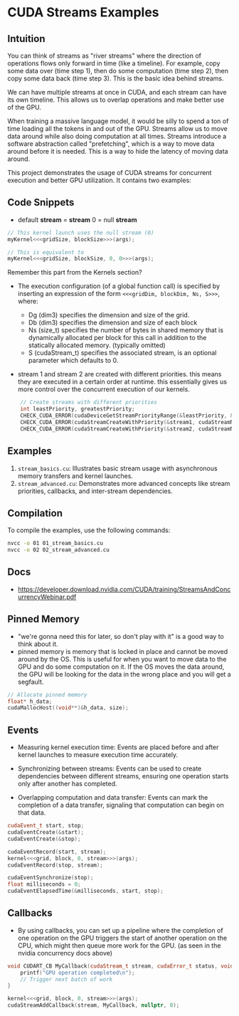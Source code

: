# CUDA Streams Examples

## Intuition
You can think of streams as "river streams" where the direction of operations flows only forward in time (like a timeline). For example, copy some data over (time step 1), then do some computation (time step 2), then copy some data back (time step 3). This is the basic idea behind streams.

We can have multiple streams at once in CUDA, and each stream can have its own timeline. This allows us to overlap operations and make better use of the GPU.

When training a massive language model, it would be silly to spend a ton of time loading all the tokens in and out of the GPU. Streams allow us to move data around while also doing computation at all times. Streams introduce a software abstraction called "prefetching", which is a way to move data around before it is needed. This is a way to hide the latency of moving data around.

This project demonstrates the usage of CUDA streams for concurrent execution and better GPU utilization. It contains two examples:


## Code Snippets
- default **stream** = **stream** 0 = null **stream**
```cpp
// This kernel launch uses the null stream (0)
myKernel<<<gridSize, blockSize>>>(args);

// This is equivalent to
myKernel<<<gridSize, blockSize, 0, 0>>>(args);
```

Remember this part from the Kernels section?
- The execution configuration (of a global function call) is specified by inserting an expression of the form `<<<gridDim, blockDim, Ns, S>>>`, where:

  - Dg (dim3) specifies the dimension and size of the grid.
  - Db (dim3) specifies the dimension and size of each block
  - Ns (size_t) specifies the number of bytes in shared memory that is dynamically allocated per block for this call in addition to the statically allocated memory. (typically omitted)
  - S (cudaStream_t) specifies the associated stream, is an optional parameter which defaults to 0.

- stream 1 and stream 2 are created with different priorities. this means they are executed in a certain order at runtime. this essentially gives us more control over the concurrent execution of our kernels.

```cpp
    // Create streams with different priorities
    int leastPriority, greatestPriority;
    CHECK_CUDA_ERROR(cudaDeviceGetStreamPriorityRange(&leastPriority, &greatestPriority));
    CHECK_CUDA_ERROR(cudaStreamCreateWithPriority(&stream1, cudaStreamNonBlocking, leastPriority));
    CHECK_CUDA_ERROR(cudaStreamCreateWithPriority(&stream2, cudaStreamNonBlocking, greatestPriority));
```

## Examples

1. `stream_basics.cu`: Illustrates basic stream usage with asynchronous memory transfers and kernel launches.
2. `stream_advanced.cu`: Demonstrates more advanced concepts like stream priorities, callbacks, and inter-stream dependencies.

## Compilation

To compile the examples, use the following commands:

```bash
nvcc -o 01 01_stream_basics.cu
nvcc -o 02 02_stream_advanced.cu
```

## Docs
- https://developer.download.nvidia.com/CUDA/training/StreamsAndConcurrencyWebinar.pdf

## Pinned Memory
- "we're gonna need this for later, so don't play with it" is a good way to think about it.
- pinned memory is memory that is locked in place and cannot be moved around by the OS. This is useful for when you want to move data to the GPU and do some computation on it. If the OS moves the data around, the GPU will be looking for the data in the wrong place and you will get a segfault.
```cpp
// Allocate pinned memory
float* h_data;
cudaMallocHost((void**)&h_data, size);
```

## Events
- Measuring kernel execution time: Events are placed before and after kernel launches to measure execution time accurately.

- Synchronizing between streams: Events can be used to create dependencies between different streams, ensuring one operation starts only after another has completed.

- Overlapping computation and data transfer: Events can mark the completion of a data transfer, signaling that computation can begin on that data.


```cpp
cudaEvent_t start, stop;
cudaEventCreate(&start);
cudaEventCreate(&stop);

cudaEventRecord(start, stream);
kernel<<<grid, block, 0, stream>>>(args);
cudaEventRecord(stop, stream);

cudaEventSynchronize(stop);
float milliseconds = 0;
cudaEventElapsedTime(&milliseconds, start, stop);
```

## Callbacks
-  By using callbacks, you can set up a pipeline where the completion of one operation on the GPU triggers the start of another operation on the CPU, which might then queue more work for the GPU. (as seen in the nvidia concurrency docs above)

```cpp
void CUDART_CB MyCallback(cudaStream_t stream, cudaError_t status, void *userData) {
    printf("GPU operation completed\n");
    // Trigger next batch of work
}

kernel<<<grid, block, 0, stream>>>(args);
cudaStreamAddCallback(stream, MyCallback, nullptr, 0);
```
